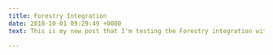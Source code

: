 ```yaml
---
title: Forestry Integration
date: 2018-10-01 09:29:49 +0000
text: This is my new post that I'm testing the Forestry integration with.

---
```

